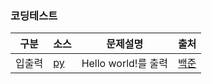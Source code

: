 ### 코딩테스트
| 구분 | 소스 | 문제설명 | 출처 |
| -- | -- | -- | -- |
| 입출력 | [py](./docs/codingtests/2557.py) | Hello world!를 출력 | [백준](https://www.acmicpc.net/problem/2557)|